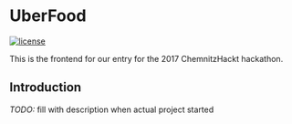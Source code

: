 # UberFood

[![license](https://img.shields.io/github/license/Drako/whicher.svg)](http://www.apache.org/licenses/LICENSE-2.0.txt)

This is the frontend for our entry for the 2017 ChemnitzHackt hackathon.

## Introduction

*TODO:* fill with description when actual project started